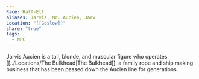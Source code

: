 ```yaml
---
Race: Half-Elf
aliases: Jarvis, Mr. Aucien, Jarv
Location: "[[Goslow]]"
share: "true"
tags:
  - NPC
---
```


Jarvis Aucien is a tall, blonde, and muscular figure who operates [[../Locations/The Bulkhead|The Bulkhead]], a family rope and ship making business that has been passed down the Aucien line for generations.